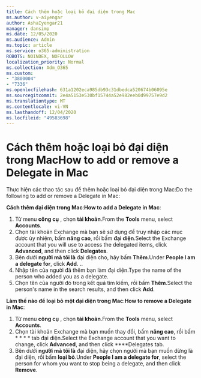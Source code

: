 ```yaml
---
title: Cách thêm hoặc loại bỏ đại diện trong Mac
ms.author: v-aiyengar
author: AshaIyengar21
manager: dansimp
ms.date: 12/05/2020
ms.audience: Admin
ms.topic: article
ms.service: o365-administration
ROBOTS: NOINDEX, NOFOLLOW
localization_priority: Normal
ms.collection: Adm_O365
ms.custom:
- "3800004"
- "7336"
ms.openlocfilehash: 631a1202eca985db93c31dbedca520674b06095e
ms.sourcegitcommit: 2e4a5153e530bf15744a52e982eeb0d99757e9d2
ms.translationtype: MT
ms.contentlocale: vi-VN
ms.lasthandoff: 12/04/2020
ms.locfileid: "49583698"
---
```

# <a name="how-to-add-or-remove-a-delegate-in-mac"></a><span data-ttu-id="c77b2-102">Cách thêm hoặc loại bỏ đại diện trong Mac</span><span class="sxs-lookup"><span data-stu-id="c77b2-102">How to add or remove a Delegate in Mac</span></span>

<span data-ttu-id="c77b2-103">Thực hiện các thao tác sau để thêm hoặc loại bỏ đại diện trong Mac:</span><span class="sxs-lookup"><span data-stu-id="c77b2-103">Do the following to add or remove a Delegate in Mac:</span></span>

<span data-ttu-id="c77b2-104">**Cách thêm đại diện trong Mac**:</span><span class="sxs-lookup"><span data-stu-id="c77b2-104">**How to add a Delegate in Mac**:</span></span>

1. <span data-ttu-id="c77b2-105">Từ menu **công cụ** , chọn **tài khoản**.</span><span class="sxs-lookup"><span data-stu-id="c77b2-105">From the **Tools** menu, select **Accounts**.</span></span>
1. <span data-ttu-id="c77b2-106">Chọn tài khoản Exchange mà bạn sẽ sử dụng để truy nhập các mục được ủy nhiệm, bấm **nâng cao**, rồi bấm **đại diện**.</span><span class="sxs-lookup"><span data-stu-id="c77b2-106">Select the Exchange account that you will use to access the delegated items, click **Advanced**, and then click **Delegates**.</span></span>
1. <span data-ttu-id="c77b2-107">Bên dưới **người mà tôi là** đại diện cho, hãy bấm **Thêm**.</span><span class="sxs-lookup"><span data-stu-id="c77b2-107">Under **People I am a delegate for**, click **Add**.</span></span> <span data-ttu-id="c77b2-108">.</span><span class="sxs-lookup"><span data-stu-id="c77b2-108">.</span></span>
1. <span data-ttu-id="c77b2-109">Nhập tên của người đã thêm bạn làm đại diện.</span><span class="sxs-lookup"><span data-stu-id="c77b2-109">Type the name of the person who added you as a delegate.</span></span>
1. <span data-ttu-id="c77b2-110">Chọn tên của người đó trong kết quả tìm kiếm, rồi bấm **Thêm**.</span><span class="sxs-lookup"><span data-stu-id="c77b2-110">Select the person's name in the search results, and then click **Add**.</span></span>
 
<span data-ttu-id="c77b2-111">**Làm thế nào để loại bỏ một đại diện trong Mac**:</span><span class="sxs-lookup"><span data-stu-id="c77b2-111">**How to remove a Delegate in Mac**:</span></span>

1. <span data-ttu-id="c77b2-112">Từ menu **công cụ** , chọn **tài khoản**.</span><span class="sxs-lookup"><span data-stu-id="c77b2-112">From the **Tools** menu, select **Accounts**.</span></span>
1. <span data-ttu-id="c77b2-113">Chọn tài khoản Exchange mà bạn muốn thay đổi, bấm **nâng cao**, rồi bấm \* \* \* \* tab đại diện.</span><span class="sxs-lookup"><span data-stu-id="c77b2-113">Select the Exchange account that you want to change, click **Advanced**, and then click \*\*\*\*Delegates tab.</span></span>
1. <span data-ttu-id="c77b2-114">Bên dưới **người mà tôi là** đại diện, hãy chọn người mà bạn muốn dừng là đại diện, rồi bấm **loại bỏ**.</span><span class="sxs-lookup"><span data-stu-id="c77b2-114">Under **People I am a delegate for**, select the person for whom you want to stop being a delegate, and then click **Remove**.</span></span>
